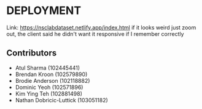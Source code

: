 # DEPLOYMENT
Link: https://nsclabdataset.netlify.app/index.html
if it looks weird just zoom out, the client said he didn't want it responsive if I remember correctly

## Contributors
- Atul Sharma (102445441)
- Brendan Kroon (102579890)
- Brodie Anderson (102118882)
- Dominic Yeoh (102571896)
- Kim Ying Teh (102881498)
- Nathan Dobricic-Luttick (103051182)
